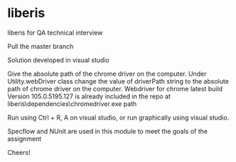 # liberis
liberis for QA technical interview

Pull the master branch

Solution developed in visual studio

Give the absolute path of the chrome driver on the computer. Under Utility.webDriver class change the value of driverPath string to the absolute path of chrome driver on the computer.
Webdriver for chrome latest build Version 105.0.5195.127 is already included in the repo at liberis\dependencies\chromedriver.exe path

Run using Ctrl + R, A on visual studio, or run graphically using visual studio.

Specflow and NUnit are used in this module to meet the goals of the assignment

Cheers!
